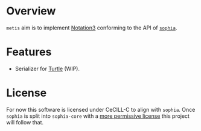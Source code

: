 # Overview

`metis` aim is to implement [Notation3](https://www.w3.org/TeamSubmission/n3/) conforming to the API of [`sophia`](https://github.com/pchampin/sophia_rs/).

# Features

- Serializer for [Turtle](https://www.w3.org/TR/turtle/) (WIP).

# License

For now this software is licensed under CeCILL-C to align with `sophia`.
Once `sophia` is split into `sophia-core` with a [more permissive license](https://github.com/pchampin/sophia_rs/issues/23#issuecomment-565092486) this project will follow that.
